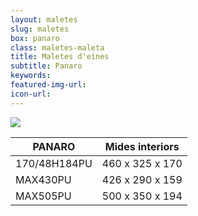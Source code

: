 ```yaml
---
layout: maletes
slug: maletes
box: panaro
class: maletes-maleta
title: Maletes d'eines
subtitle: Panaro
keywords: 
featured-img-url:
icon-url: 
---
```


<p class="text-center"><img src="{{ site.base_url }}/assets/img/01-thumbnail-box-fort-maletes-d-eines-plastica-panaro-170-48-h-184-pu-d.jpg"></p>

PANARO|Mides interiors
--- | ---
170/48H184PU|460 x 325 x 170	
MAX430PU|426 x 290 x 159	
MAX505PU|500 x 350 x 194